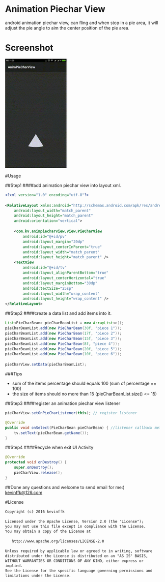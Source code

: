 # Animation Piechar View
android animation piechar view, can fling and when stop in a pie area, it will adjust the pie angle to aim the center position of the pie area.

# Screenshot

![image](https://github.com/kevinffk/AnimPiecharView/blob/master/AnimPiecharView/demo.gif) 

#Usage

##Step1 
####add animation piechar view into layout xml.
```xml
<?xml version="1.0" encoding="utf-8"?>

<RelativeLayout xmlns:android="http://schemas.android.com/apk/res/android"
    android:layout_width="match_parent"
    android:layout_height="match_parent"
    android:orientation="vertical">

    <com.kv.animpiecharview.view.PieCharView
        android:id="@+id/pv"
        android:layout_margin="20dp"
        android:layout_centerInParent="true"
        android:layout_width="match_parent"
        android:layout_height="match_parent" />
    <TextView
        android:id="@+id/tv"
        android:layout_alignParentBottom="true"
        android:layout_centerHorizontal="true"
        android:layout_marginBottom="30dp"
        android:textSize="25sp"
        android:layout_width="wrap_content"
        android:layout_height="wrap_content" />
</RelativeLayout>
```

##Step2
####create a data list and add items into it.
```java
List<PieCharBean> pieCharBeanList = new ArrayList<>();
pieCharBeanList.add(new PieCharBean(30f, "piece 1"));
pieCharBeanList.add(new PieCharBean(17f, "piece 2"));
pieCharBeanList.add(new PieCharBean(15f, "piece 3"));
pieCharBeanList.add(new PieCharBean(8f, "piece 4"));
pieCharBeanList.add(new PieCharBean(20f, "piece 5"));
pieCharBeanList.add(new PieCharBean(10f, "piece 6"));

pieCharView.setData(pieCharBeanList);
```
###Tips
* sum of the items percentage should equals 100 (sum of percentage == 100)
* the size of items should no more than 15 (pieCharBeanList.size() <= 15)

##Step3
####register an animation piechar view listener
```java
pieCharView.setOnPieCharListener(this); // register listener
```
```java
@Override
public void onSelect(PieCharBean pieCharBean) { //listener callback method
    tv.setText(pieCharBean.getName());
}
```

##Step4
####Recycle when exit UI Activity
```java
@Override
protected void onDestroy() {
    super.onDestroy();
    pieCharView.release();
}
```

##Done
any questions and welcome to send email for me:) 
kevinffk@126.com

#License
```
Copyright (c) 2016 kevinffk

Licensed under the Apache License, Version 2.0 (the "License");
you may not use this file except in compliance with the License.
You may obtain a copy of the License at

   http://www.apache.org/licenses/LICENSE-2.0

Unless required by applicable law or agreed to in writing, software
distributed under the License is distributed on an "AS IS" BASIS,
WITHOUT WARRANTIES OR CONDITIONS OF ANY KIND, either express or implied.
See the License for the specific language governing permissions and
limitations under the License.
```


